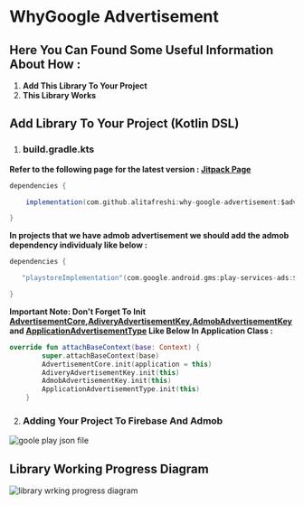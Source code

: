 # WhyGoogle Advertisement

## **Here You Can Found Some Useful Information About How :**

1. **Add This Library To Your Project**
2. **This Library Works**

## Add Library To Your Project **(Kotlin DSL)** 

1. ### **build.gradle.kts**

**Refer to the following page for the latest version : [Jitpack Page](https://jitpack.io/#alitafreshi/why-google-advertisement)**

```gradle
dependencies {

    implementation(com.github.alitafreshi:why-google-advertisement:$advertisementVersion)

}
```

**In projects that we have admob advertisement we should add the admob dependency individualy like below :**

```gradle
dependencies {

   "playstoreImplementation"(com.google.android.gms:play-services-ads:$admobAdVersion)

}
```
**Important Note: Don't Forget To Init [AdvertisementCore](https://github.com/alitafreshi/why-google-advertisement/blob/main/whyoogle-ads/src/main/java/ir/tafreshiali/whyoogle_ads/AdvertisementCore.kt),[AdiveryAdvertisementKey](https://github.com/alitafreshi/why-google-advertisement/blob/main/whyoogle-ads/src/main/java/ir/tafreshiali/whyoogle_ads/datasource/shared_preference/AdiveryAdvertisementKey.kt),[AdmobAdvertisementKey](https://github.com/alitafreshi/why-google-advertisement/blob/main/whyoogle-ads/src/main/java/ir/tafreshiali/whyoogle_ads/datasource/shared_preference/AdmobAdvertisementKey.kt) and [ApplicationAdvertisementType](https://github.com/alitafreshi/why-google-advertisement/blob/main/whyoogle-ads/src/main/java/ir/tafreshiali/whyoogle_ads/datasource/shared_preference/ApplicationAdvertisementType.kt) Like Below In Application Class :**

```kotlin
override fun attachBaseContext(base: Context) {
        super.attachBaseContext(base)
        AdvertisementCore.init(application = this)
        AdiveryAdvertisementKey.init(this)
        AdmobAdvertisementKey.init(this)
        ApplicationAdvertisementType.init(this)
    }
```


2. ### **Adding Your Project To Firebase And Admob**


![goole play json file](https://github.com/alitafreshi/why-google-advertisement/blob/main/screen_shots/google_play_screen_shot.png)


## Library Working Progress Diagram



![library wrking progress diagram](https://github.com/alitafreshi/why-google-advertisement/blob/main/screen_shots/Ayan%20Advertisement%20Diagram.svg)
